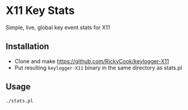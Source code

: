 X11 Key Stats
=============

Simple, live, global key event stats for X11

## Installation

  * Clone and make https://github.com/RickyCook/keylogger-X11
  * Put resulting ```keylogger-X11``` binary in the same directory as stats.pl

## Usage

    ./stats.pl
